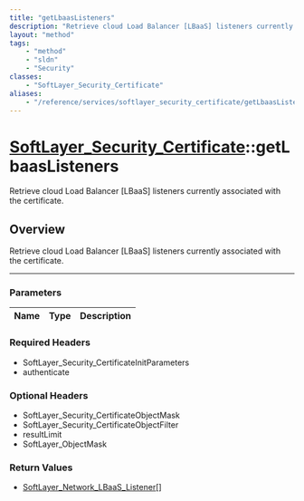 ```yaml
---
title: "getLbaasListeners"
description: "Retrieve cloud Load Balancer [LBaaS] listeners currently associated with the certificate."
layout: "method"
tags:
    - "method"
    - "sldn"
    - "Security"
classes:
    - "SoftLayer_Security_Certificate"
aliases:
    - "/reference/services/softlayer_security_certificate/getLbaasListeners"
---
```

# [SoftLayer_Security_Certificate](/reference/services/SoftLayer_Security_Certificate)::getLbaasListeners


Retrieve cloud Load Balancer [LBaaS] listeners currently associated with the certificate.


## Overview 
Retrieve cloud Load Balancer [LBaaS] listeners currently associated with the certificate.

-----

### Parameters 
|Name | Type | Description |
| --- | --- | --- |


### Required Headers
* SoftLayer_Security_CertificateInitParameters
* authenticate


### Optional Headers
* SoftLayer_Security_CertificateObjectMask
* SoftLayer_Security_CertificateObjectFilter
* resultLimit
* SoftLayer_ObjectMask

### Return Values
* <a href='/reference/datatypes/SoftLayer_Network_LBaaS_Listener'>SoftLayer_Network_LBaaS_Listener[] </a>




